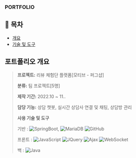 ### PORTFOLIO

## 📗 목차


- [개요](#-포트폴리오-개요)
- [기술 및 도구](#-기술-및-도구)


## 포트폴리오 개요

> **프로젝트:** 리뷰 체험단 플랫폼[모티브 - 퍼그샵]
>
> **분류:** 팀 프로젝트[5명]
>
> **제작 기간:** 2022.10 ~ 11..
>
> **담당 기능:** 상담 챗봇, 실시간 상담사 연결 및 채팅, 상담방 관리
>
> **사용 기술 및 도구** 
> 
> 기반  : ![SpringBoot](https://img.shields.io/badge/SpringBoot-6DB33F?style=flat-square&logo=SrpingBoot&logoColor=white), ![MariaDB](https://img.shields.io/badge/MariaDB-003545?style=flat-square&logo=MariaDB&logoColor=white) ![GitHub](https://img.shields.io/badge/GitHub-181717?style=flat-square&logo=GitHub&logoColor=white)
> 
> 프론트 : ![JavaScript](https://img.shields.io/badge/JavaScript-F7DF1E?style=flat-square&logo=JavaScript&logoColor=white) ![JQuery](https://img.shields.io/badge/JQuery-0769AD?style=flat-square&logo=JQuery&logoColor=white) ![Ajax](https://img.shields.io/badge/Ajax-0063CB?style=flat-square&logo=Ajax&logoColor=white) ![WebSocket](https://img.shields.io/badge/WebSocket-FF6A00?style=flat-square&logo=WebSocket&logoColor=white)
>
> 백     : ![Java](https://img.shields.io/badge/Java-007396?style=flat-square&logo=Java&logoColor=white)



